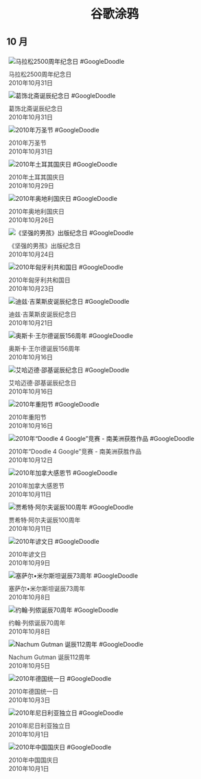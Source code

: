 
<h1 align="center"> 谷歌涂鸦 </h1>




## 10 月

<div class="image">


<img src="https://lh3.googleusercontent.com/WXnvgnBrdyr3p4VxesYk3nea8oI5NifnIha8ImbRP5HaO5EQkPdrLhtXnmviJur2o2eK-U1qOqLolKQU8HGdtAUAPzzU_cKVJZlnJyou=s660" alt="马拉松2500周年纪念日 #GoogleDoodle" style="margin: 5px"/>
<div class="info" style="font-size: 14px; color:#333333; margin:5px"><div class="title">马拉松2500周年纪念日</div><div class="date">2010年10月31日</div></div>

<img src="https://lh3.googleusercontent.com/VGpiRVlpCgdzaM3AJD0_lVCpUkr_ZW3PO3NYjEx9mM3E4wtT5QvHkpviMFxuJA-x7_wFWTOExbSpCBpB7yiGSZF2LdWUjDzmAVn8BK_q=s660" alt="葛饰北斋诞辰纪念日 #GoogleDoodle" style="margin: 5px"/>
<div class="info" style="font-size: 14px; color:#333333; margin:5px"><div class="title">葛饰北斋诞辰纪念日</div><div class="date">2010年10月31日</div></div>

<img src="https://lh3.googleusercontent.com/-Gty7wYkBK1vCAGSUtpaR5RQiMb7Ac5EF13hFaJ58t5Cf-5vIf4iymdP2DTFRFkWPXphmUHU3IHjgtNSO-aS65fSXSv1O3PKy0iMjthj=s660" alt="2010年万圣节 #GoogleDoodle" style="margin: 5px"/>
<div class="info" style="font-size: 14px; color:#333333; margin:5px"><div class="title">2010年万圣节</div><div class="date">2010年10月31日</div></div>

<img src="https://lh3.googleusercontent.com/LiyU1OA7Vfz3VLmeQw9KD0u2NWBJlnXdhw7MulaPe78Rm9kc6dir4zlxmEsRjef4wRDu-A6fuLzdN5L1tXAiIa0Tn3yghW5WEMQ3aqri=s660" alt="2010年土耳其国庆日 #GoogleDoodle" style="margin: 5px"/>
<div class="info" style="font-size: 14px; color:#333333; margin:5px"><div class="title">2010年土耳其国庆日</div><div class="date">2010年10月29日</div></div>

<img src="https://lh3.googleusercontent.com/Syio5S1jhKceDu3rvPfGuHVEGNGROKh3vixhRs0WCy093BlMOFED9AiBJ_-BhLEjx1Lm6raAtR8_9DqKVgoeKg8lPvRnA9Z30AtIv5yS=s660" alt="2010年奥地利国庆日 #GoogleDoodle" style="margin: 5px"/>
<div class="info" style="font-size: 14px; color:#333333; margin:5px"><div class="title">2010年奥地利国庆日</div><div class="date">2010年10月26日</div></div>

<img src="//www.google.com/logos/2010/maluquinho10-hp.jpg" alt="《坚强的男孩》出版纪念日 #GoogleDoodle" style="margin: 5px"/>
<div class="info" style="font-size: 14px; color:#333333; margin:5px"><div class="title">《坚强的男孩》出版纪念日</div><div class="date">2010年10月24日</div></div>

<img src="//www.google.com/logos/2010/hungarynationalday2010-ps.jpg" alt="2010年匈牙利共和国日 #GoogleDoodle" style="margin: 5px"/>
<div class="info" style="font-size: 14px; color:#333333; margin:5px"><div class="title">2010年匈牙利共和国日</div><div class="date">2010年10月23日</div></div>

<img src="//www.google.com/logos/2010/gillespie10-instant.gif" alt="迪兹·吉莱斯皮诞辰纪念日 #GoogleDoodle" style="margin: 5px"/>
<div class="info" style="font-size: 14px; color:#333333; margin:5px"><div class="title">迪兹·吉莱斯皮诞辰纪念日</div><div class="date">2010年10月21日</div></div>

<img src="https://lh3.googleusercontent.com/ufxC2She5ERd9TotYPlGLXXQlC0dcZ8u3yOgbX-1ZJKITRvHJv-vU53PWDPfZjbHffxyy-32QDG1mPI_2ssmCgE83eIABB9e3EC3pcj_=s660" alt="奥斯卡·王尔德诞辰156周年 #GoogleDoodle" style="margin: 5px"/>
<div class="info" style="font-size: 14px; color:#333333; margin:5px"><div class="title">奥斯卡·王尔德诞辰156周年</div><div class="date">2010年10月16日</div></div>

<img src="https://lh3.googleusercontent.com/MUirE_7-_H2JfTMVf83z9LcvNd7P6uVAsrkhdyl4Yysgrkmtw7QipcVamraFoXVYdvLn8mtwnVxR_zJs9OCH6F7kSMcnDgIvKk6RhzBiRA=s660" alt="艾哈迈德·邵基诞辰纪念日 #GoogleDoodle" style="margin: 5px"/>
<div class="info" style="font-size: 14px; color:#333333; margin:5px"><div class="title">艾哈迈德·邵基诞辰纪念日</div><div class="date">2010年10月16日</div></div>

<img src="https://lh3.googleusercontent.com/guzchoKxYORxkjRPNWCf5wXKNR9MuqNIQrgmlOKVkAfESi0zmctEAEADHGd6k3zYIUhwa1OjUvOUL6qGxeD3XSHvSuEF0nZ3ClLucyE=s660" alt="2010年重阳节 #GoogleDoodle" style="margin: 5px"/>
<div class="info" style="font-size: 14px; color:#333333; margin:5px"><div class="title">2010年重阳节</div><div class="date">2010年10月16日</div></div>

<img src="//www.google.com/logos/2010/d4g10_latam-hp.gif" alt="2010年“Doodle 4 Google”竞赛 - 南美洲获胜作品 #GoogleDoodle" style="margin: 5px"/>
<div class="info" style="font-size: 14px; color:#333333; margin:5px"><div class="title">2010年“Doodle 4 Google”竞赛 - 南美洲获胜作品</div><div class="date">2010年10月12日</div></div>

<img src="//www.google.com/logos/2010/canadianthanksgiving2010-hp.jpg" alt="2010年加拿大感恩节 #GoogleDoodle" style="margin: 5px"/>
<div class="info" style="font-size: 14px; color:#333333; margin:5px"><div class="title">2010年加拿大感恩节</div><div class="date">2010年10月11日</div></div>

<img src="https://lh3.googleusercontent.com/tze_ATzjxHY-NgwTxRDHrhYCmTzzCmRq6bGYt9KiaIUrZgfyT6QLbq4C5XCs8VeiZj3fRdTsFPQ8TtyFFR7MZ8K4VRS6248lpAQpvFLK=s660" alt="贾希特·阿尔夫诞辰100周年 #GoogleDoodle" style="margin: 5px"/>
<div class="info" style="font-size: 14px; color:#333333; margin:5px"><div class="title">贾希特·阿尔夫诞辰100周年</div><div class="date">2010年10月11日</div></div>

<img src="https://lh3.googleusercontent.com/HswPLw5DCQkDGzslNLZJkua62Xdm3xHp471pAE_n-5racxkHrljNQnIGwOUxBsTpr1-ChhVg0Hnaape6xzKd_NB6XkPUrS6CD80RAPWtPg=s660" alt="2010年谚文日 #GoogleDoodle" style="margin: 5px"/>
<div class="info" style="font-size: 14px; color:#333333; margin:5px"><div class="title">2010年谚文日</div><div class="date">2010年10月9日</div></div>

<img src="//www.google.com/logos/2010/cesarmilstein2010-hp.jpg" alt="塞萨尔•米尔斯坦诞辰73周年 #GoogleDoodle" style="margin: 5px"/>
<div class="info" style="font-size: 14px; color:#333333; margin:5px"><div class="title">塞萨尔•米尔斯坦诞辰73周年</div><div class="date">2010年10月8日</div></div>

<img src="https://lh3.googleusercontent.com/tDAOb5W74D-S21m3YQiciDsuNjGeOE6IN6UBrWY5M4G8Dgu1XRiNbPXz1e0zgfmj2TV9KwxEJNKu9iSU0qfL25UQ7g-RbgK-6ek8A1E=s660" alt="约翰·列侬诞辰70周年 #GoogleDoodle" style="margin: 5px"/>
<div class="info" style="font-size: 14px; color:#333333; margin:5px"><div class="title">约翰·列侬诞辰70周年</div><div class="date">2010年10月8日</div></div>

<img src="//www.google.com/logos/2010/gutman10-hp.jpg" alt="Nachum Gutman 诞辰112周年 #GoogleDoodle" style="margin: 5px"/>
<div class="info" style="font-size: 14px; color:#333333; margin:5px"><div class="title">Nachum Gutman 诞辰112周年</div><div class="date">2010年10月5日</div></div>

<img src="//www.google.com/logos/2010/germany10-hp.gif" alt="2010年德国统一日 #GoogleDoodle" style="margin: 5px"/>
<div class="info" style="font-size: 14px; color:#333333; margin:5px"><div class="title">2010年德国统一日</div><div class="date">2010年10月3日</div></div>

<img src="https://lh3.googleusercontent.com/rDb2OkxSPs88BZEt7OlUAlqcWyp4XkwyEu3fSD1yUE_gjtciOE9GMj9yBiNlN3xDx82QRqtqh9sXBxh4NpCrkPCmRlhYyAOuraOJNAna=s660" alt="2010年尼日利亚独立日 #GoogleDoodle" style="margin: 5px"/>
<div class="info" style="font-size: 14px; color:#333333; margin:5px"><div class="title">2010年尼日利亚独立日</div><div class="date">2010年10月1日</div></div>

<img src="//www.google.com/logos/2010/china_national10-hp.gif" alt="2010年中国国庆日 #GoogleDoodle" style="margin: 5px"/>
<div class="info" style="font-size: 14px; color:#333333; margin:5px"><div class="title">2010年中国国庆日</div><div class="date">2010年10月1日</div></div>

</div>








